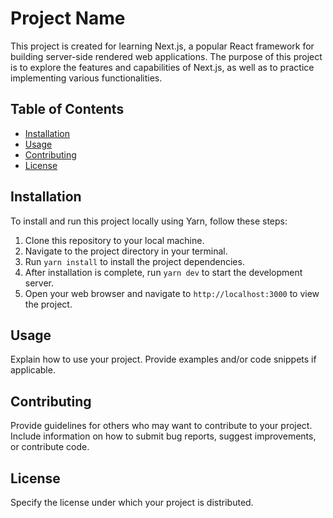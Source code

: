# Project Name

This project is created for learning Next.js, a popular React framework for building server-side rendered web applications. The purpose of this project is to explore the features and capabilities of Next.js, as well as to practice implementing various functionalities.

## Table of Contents

- [Installation](#installation)
- [Usage](#usage)
- [Contributing](#contributing)
- [License](#license)

## Installation

To install and run this project locally using Yarn, follow these steps:

1. Clone this repository to your local machine.
2. Navigate to the project directory in your terminal.
3. Run `yarn install` to install the project dependencies.
4. After installation is complete, run `yarn dev` to start the development server.
5. Open your web browser and navigate to `http://localhost:3000` to view the project.

## Usage

Explain how to use your project. Provide examples and/or code snippets if applicable.

## Contributing

Provide guidelines for others who may want to contribute to your project. Include information on how to submit bug reports, suggest improvements, or contribute code.

## License

Specify the license under which your project is distributed.
